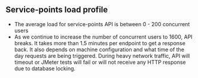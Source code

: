 Service-points load profile
---------------------------------
* The average load for service-points API is between 0 - 200 concurrent users
* As we continue to increase the number of concurrent users to 1600, API breaks. It takes more than 1.5 minutes per endpoint to get a response back. It also depends on machine configuration and what time of the day requests are being triggered. During heavy network traffic, API will timeout or JMeter tests will fail or will not receive any HTTP response due to database locking.